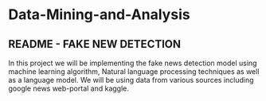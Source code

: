 # Data-Mining-and-Analysis

## README - FAKE NEW DETECTION 

In this project we will be implementing the fake news detection model using
machine learning algorithm, Natural language processing techniques as well as a language model.
We will be using data from various sources including google news web-portal and kaggle.
